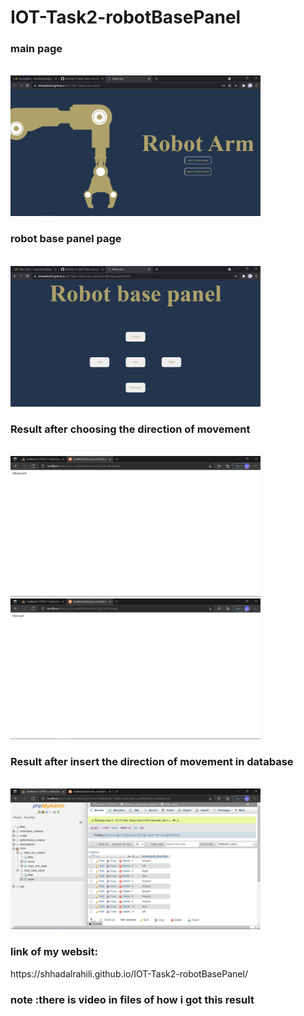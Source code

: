 
# IOT-Task2-robotBasePanel
<p>
 
<h3>main page</h3><br>
<img src="img/main-page.png" alt="main page" width="400">


<h3>robot base panel page</h3><br>
 <img src="img/robot-base-panel.png" alt="robot base panel page" width="400">




<h3> Result after choosing the direction of movement</h3><br>
<img src="img/backward.png" alt="backward" width="400">
<img src="img/forward.png" alt="forward" width="400">






<h3>Result after insert the direction of movement in database</h3><br>
<img src="img/move-dirction.png" alt="move-dirction" width="400">

<h3>link of my websit: </h3>
https://shhadalrahili.github.io/IOT-Task2-robotBasePanel/

<h3> note :there is video in files of how i got this result</h3><br>

</p>
   
 
  


